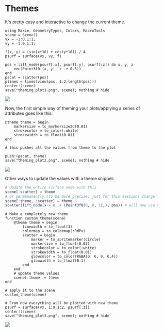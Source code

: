 # Themes

It's pretty easy and interactive to change the current theme.

```@example theming
using Makie, GeometryTypes, Colors, MacroTools
scene = Scene()
vx = -1:0.1:1;
vy = -1:0.1:1;

f(x, y) = (sin(x*10) + cos(y*10)) / 4
psurf = surface(vx, vy, f)

pos = lift_node(psurf[:x], psurf[:y], psurf[:z]) do x, y, z
    vec(Point3f0.(x, y', z .+ 0.5))
end
pscat = scatter(pos)
plines = lines(view(pos, 1:2:length(pos)))
center!(scene)
save("theming_plot1.png", scene); nothing # hide
```
![](theming_plot1.png)

Now, the first simple way of theming your plots/applying a series of attributes goes like this:

```@example theming
@theme theme = begin
    markersize = to_markersize2d(0.01)
    strokecolor = to_color(:white)
    strokewidth = to_float(0.01)
end

# this pushes all the values from theme to the plot

push!(pscat, theme)
save("theming_plot2.png", scene); nothing # hide
```
![](theming_plot2.png)

Other ways to update the values with a theme snippet:
```julia
# Update the entire surface node with this
scene[:scatter] = theme
# Or permananently (to be more precise: just for this session) change the theme for scatter
scene[:theme, :scatter] = theme
scatter(lift_node(x-> x .+ (Point3f0(0, 0, 1),), pos)) # will now use new theme
```

```@example theming
# Make a completely new theme
function custom_theme(scene)
    @theme theme = begin
        linewidth = to_float(3)
        colormap = to_colormap(:RdPu)
        scatter = begin
            marker = to_spritemarker(Circle)
            markersize = to_float(0.03)
            strokecolor = to_color(:white)
            strokewidth = to_float(0.01)
            glowcolor = to_color(RGBA(0, 0, 0, 0.4))
            glowwidth = to_float(0.1)
        end
    end
    # update theme values
    scene[:theme] = theme
end

# apply it to the scene
custom_theme(scene)

# From now everything will be plotted with new theme
psurf = surface(vx, 1:0.1:2, psurf[:z])
center!(scene)
save("theming_plot3.png", scene); nothing # hide
```
![](theming_plot3.png)
